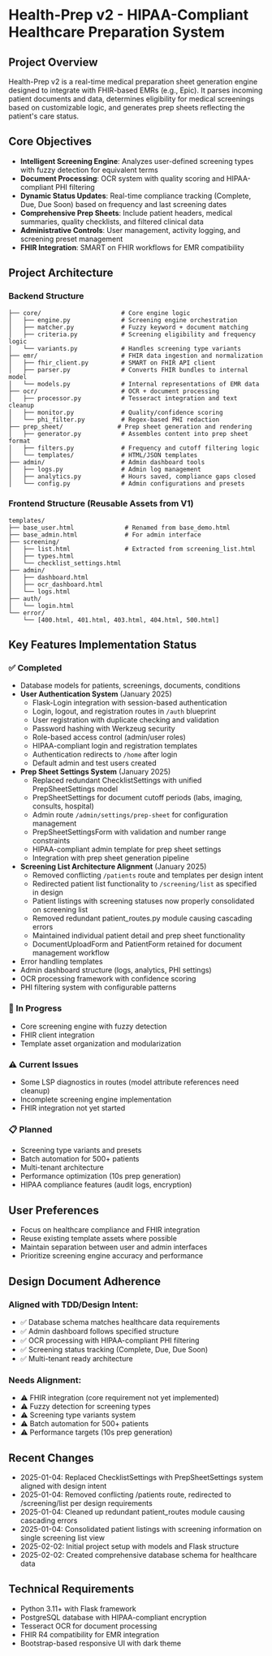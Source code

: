 # Health-Prep v2 - HIPAA-Compliant Healthcare Preparation System

## Project Overview
Health-Prep v2 is a real-time medical preparation sheet generation engine designed to integrate with FHIR-based EMRs (e.g., Epic). It parses incoming patient documents and data, determines eligibility for medical screenings based on customizable logic, and generates prep sheets reflecting the patient's care status.

## Core Objectives
- **Intelligent Screening Engine**: Analyzes user-defined screening types with fuzzy detection for equivalent terms
- **Document Processing**: OCR system with quality scoring and HIPAA-compliant PHI filtering
- **Dynamic Status Updates**: Real-time compliance tracking (Complete, Due, Due Soon) based on frequency and last screening dates
- **Comprehensive Prep Sheets**: Include patient headers, medical summaries, quality checklists, and filtered clinical data
- **Administrative Controls**: User management, activity logging, and screening preset management
- **FHIR Integration**: SMART on FHIR workflows for EMR compatibility

## Project Architecture

### Backend Structure
```
├── core/                      # Core engine logic
│   ├── engine.py              # Screening engine orchestration
│   ├── matcher.py             # Fuzzy keyword + document matching
│   ├── criteria.py            # Screening eligibility and frequency logic
│   └── variants.py            # Handles screening type variants
├── emr/                       # FHIR data ingestion and normalization
│   ├── fhir_client.py         # SMART on FHIR API client
│   ├── parser.py              # Converts FHIR bundles to internal model
│   └── models.py              # Internal representations of EMR data
├── ocr/                       # OCR + document processing
│   ├── processor.py           # Tesseract integration and text cleanup
│   ├── monitor.py             # Quality/confidence scoring
│   └── phi_filter.py          # Regex-based PHI redaction
├── prep_sheet/               # Prep sheet generation and rendering
│   ├── generator.py           # Assembles content into prep sheet format
│   ├── filters.py             # Frequency and cutoff filtering logic
│   └── templates/             # HTML/JSON templates
├── admin/                     # Admin dashboard tools
│   ├── logs.py                # Admin log management
│   ├── analytics.py           # Hours saved, compliance gaps closed
│   └── config.py              # Admin configurations and presets
```

### Frontend Structure (Reusable Assets from V1)
```
templates/
├── base_user.html              # Renamed from base_demo.html
├── base_admin.html             # For admin interface
├── screening/
│   ├── list.html               # Extracted from screening_list.html
│   ├── types.html
│   └── checklist_settings.html
├── admin/
│   ├── dashboard.html
│   ├── ocr_dashboard.html
│   └── logs.html
├── auth/
│   └── login.html
└── error/
    └── [400.html, 401.html, 403.html, 404.html, 500.html]
```

## Key Features Implementation Status

### ✅ Completed
- Database models for patients, screenings, documents, conditions
- **User Authentication System** (January 2025)
  - Flask-Login integration with session-based authentication
  - Login, logout, and registration routes in `/auth` blueprint
  - User registration with duplicate checking and validation
  - Password hashing with Werkzeug security
  - Role-based access control (admin/user roles)
  - HIPAA-compliant login and registration templates
  - Authentication redirects to `/home` after login
  - Default admin and test users created
- **Prep Sheet Settings System** (January 2025)
  - Replaced redundant ChecklistSettings with unified PrepSheetSettings model
  - PrepSheetSettings for document cutoff periods (labs, imaging, consults, hospital)
  - Admin route `/admin/settings/prep-sheet` for configuration management
  - PrepSheetSettingsForm with validation and number range constraints
  - HIPAA-compliant admin template for prep sheet settings
  - Integration with prep sheet generation pipeline
- **Screening List Architecture Alignment** (January 2025)
  - Removed conflicting `/patients` route and templates per design intent
  - Redirected patient list functionality to `/screening/list` as specified in design
  - Patient listings with screening statuses now properly consolidated on screening list
  - Removed redundant patient_routes.py module causing cascading errors
  - Maintained individual patient detail and prep sheet functionality
  - DocumentUploadForm and PatientForm retained for document management workflow
- Error handling templates
- Admin dashboard structure (logs, analytics, PHI settings)
- OCR processing framework with confidence scoring
- PHI filtering system with configurable patterns

### 🔄 In Progress  
- Core screening engine with fuzzy detection
- FHIR client integration
- Template asset organization and modularization

### ⚠️ Current Issues
- Some LSP diagnostics in routes (model attribute references need cleanup)
- Incomplete screening engine implementation  
- FHIR integration not yet started

### 📋 Planned
- Screening type variants and presets
- Batch automation for 500+ patients
- Multi-tenant architecture
- Performance optimization (10s prep generation)
- HIPAA compliance features (audit logs, encryption)

## User Preferences
- Focus on healthcare compliance and FHIR integration
- Reuse existing template assets where possible
- Maintain separation between user and admin interfaces
- Prioritize screening engine accuracy and performance

## Design Document Adherence

### Aligned with TDD/Design Intent:
- ✅ Database schema matches healthcare data requirements
- ✅ Admin dashboard follows specified structure
- ✅ OCR processing with HIPAA-compliant PHI filtering
- ✅ Screening status tracking (Complete, Due, Due Soon)
- ✅ Multi-tenant ready architecture

### Needs Alignment:
- ⚠️ FHIR integration (core requirement not yet implemented)
- ⚠️ Fuzzy detection for screening types
- ⚠️ Screening type variants system
- ⚠️ Batch automation for 500+ patients
- ⚠️ Performance targets (10s prep generation)

## Recent Changes
- 2025-01-04: Replaced ChecklistSettings with PrepSheetSettings system aligned with design intent
- 2025-01-04: Removed conflicting /patients route, redirected to /screening/list per design requirements
- 2025-01-04: Cleaned up redundant patient_routes module causing cascading errors
- 2025-01-04: Consolidated patient listings with screening information on single screening list view
- 2025-02-02: Initial project setup with models and Flask structure
- 2025-02-02: Created comprehensive database schema for healthcare data

## Technical Requirements
- Python 3.11+ with Flask framework
- PostgreSQL database with HIPAA-compliant encryption
- Tesseract OCR for document processing
- FHIR R4 compatibility for EMR integration
- Bootstrap-based responsive UI with dark theme